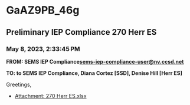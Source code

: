 # GaAZ9PB_46g
## Preliminary IEP Compliance 270 Herr ES
### May 8, 2023, 2:33:45 PM
**FROM: SEMS IEP Compliance<sems-iep-compliance-user@nv.ccsd.net>**

**TO: to SEMS IEP Compliance, Diana Cortez [SSD], Denise Hill [Herr ES]**


Greetings, 





* [Attachment: 270 Herr ES.xlsx](GaAZ9PB_46g-attachment-1.xlsx)
